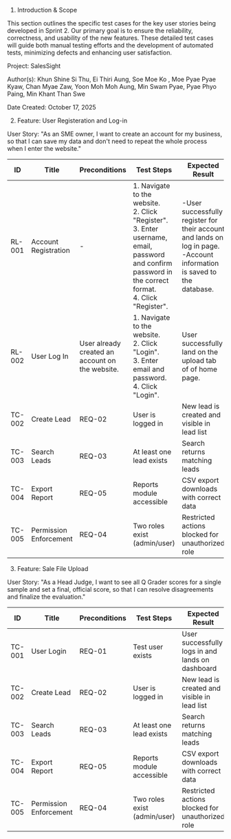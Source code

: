 1. Introduction & Scope

This section outlines the specific test cases for the key user stories being developed in Sprint 2. Our primary goal is to ensure the reliability, correctness, and usability of the new features. These detailed test cases will guide both manual testing efforts and the development of automated tests, minimizing defects and enhancing user satisfaction.

Project: SalesSight

Author(s): Khun Shine Si Thu, Ei Thiri Aung, Soe Moe Ko , Moe Pyae Pyae Kyaw, Chan Myae Zaw, Yoon Moh Moh Aung, Min Swam Pyae, Pyae Phyo Paing, Min Khant Than Swe

Date Created: October 17, 2025

2. Feature: User Registeration and Log-in

User Story: "As an SME owner, I want to create an account for my business, so that I can save my data and don't need to repeat the whole process when I enter the website."


| ID      | Title                | Preconditions | Test Steps                     | Expected Result                                  |
|---------|----------------------|------------------------|------------------------------------|--------------------------------------------------|
| RL-001  | Account Registration           | -                 | 1. Navigate to the website.<br/>2. Click "Register".<br/>3. Enter username, email, password and confirm password in the correct format.<br/>4. Click "Register".                  | -User successfully register for their account and lands on log in page.<br/>-Account information is saved to the database.|
| RL-002  | User Log In           | User already created an account on the website.                 | 1. Navigate to the website.<br/>2. Click "Login".<br/>3. Enter email and password.<br/>4. Click "Login".                  | User successfully land on the upload tab of of home page. |
| TC-002  | Create Lead          | REQ-02                 | User is logged in                  | New lead is created and visible in lead list     |
| TC-003  | Search Leads         | REQ-03                 | At least one lead exists           | Search returns matching leads                    |
| TC-004  | Export Report        | REQ-05                 | Reports module accessible          | CSV export downloads with correct data           |
| TC-005  | Permission Enforcement| REQ-04                | Two roles exist (admin/user)       | Restricted actions blocked for unauthorized role |


3. Feature: Sale File Upload

User Story: "As a Head Judge, I want to see all Q Grader scores for a single sample and set a final, official score, so that I can resolve disagreements and finalize the evaluation."


| ID      | Title                | Preconditions | Test Steps                     | Expected Result                                  |
|---------|----------------------|------------------------|------------------------------------|--------------------------------------------------|
| TC-001  | User Login           | REQ-01                 | Test user exists                   | User successfully logs in and lands on dashboard |
| TC-002  | Create Lead          | REQ-02                 | User is logged in                  | New lead is created and visible in lead list     |
| TC-003  | Search Leads         | REQ-03                 | At least one lead exists           | Search returns matching leads                    |
| TC-004  | Export Report        | REQ-05                 | Reports module accessible          | CSV export downloads with correct data           |
| TC-005  | Permission Enforcement| REQ-04                | Two roles exist (admin/user)       | Restricted actions blocked for unauthorized role |
